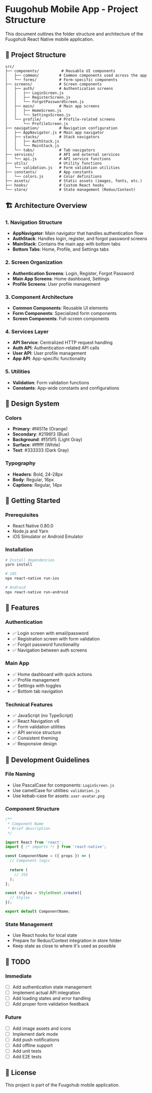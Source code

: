 # Fuugohub Mobile App - Project Structure

This document outlines the folder structure and architecture of the Fuugohub React Native mobile application.

## 📁 Project Structure

```
src/
├── components/          # Reusable UI components
│   ├── common/         # Common components used across the app
│   └── forms/          # Form-specific components
├── screens/            # Screen components
│   ├── auth/           # Authentication screens
│   │   ├── LoginScreen.js
│   │   ├── RegisterScreen.js
│   │   └── ForgotPasswordScreen.js
│   ├── main/           # Main app screens
│   │   ├── HomeScreen.js
│   │   └── SettingsScreen.js
│   └── profile/        # Profile-related screens
│       └── ProfileScreen.js
├── navigation/         # Navigation configuration
│   ├── AppNavigator.js # Main app navigator
│   ├── stacks/         # Stack navigators
│   │   ├── AuthStack.js
│   │   └── MainStack.js
│   └── tabs/           # Tab navigators
├── services/           # API and external services
│   └── api.js          # API service functions
├── utils/              # Utility functions
│   └── validation.js   # Form validation utilities
├── constants/          # App constants
│   └── colors.js       # Color definitions
├── assets/             # Static assets (images, fonts, etc.)
├── hooks/              # Custom React hooks
└── store/              # State management (Redux/Context)
```

## 🏗️ Architecture Overview

### 1. **Navigation Structure**
- **AppNavigator**: Main navigator that handles authentication flow
- **AuthStack**: Handles login, register, and forgot password screens
- **MainStack**: Contains the main app with bottom tabs
- **Bottom Tabs**: Home, Profile, and Settings tabs

### 2. **Screen Organization**
- **Authentication Screens**: Login, Register, Forgot Password
- **Main App Screens**: Home dashboard, Settings
- **Profile Screens**: User profile management

### 3. **Component Architecture**
- **Common Components**: Reusable UI elements
- **Form Components**: Specialized form components
- **Screen Components**: Full-screen components

### 4. **Services Layer**
- **API Service**: Centralized HTTP request handling
- **Auth API**: Authentication-related API calls
- **User API**: User profile management
- **App API**: App-specific functionality

### 5. **Utilities**
- **Validation**: Form validation functions
- **Constants**: App-wide constants and configurations

## 🎨 Design System

### Colors
- **Primary**: #f4511e (Orange)
- **Secondary**: #2196f3 (Blue)
- **Background**: #f5f5f5 (Light Gray)
- **Surface**: #ffffff (White)
- **Text**: #333333 (Dark Gray)

### Typography
- **Headers**: Bold, 24-28px
- **Body**: Regular, 16px
- **Captions**: Regular, 14px

## 🚀 Getting Started

### Prerequisites
- React Native 0.80.0
- Node.js and Yarn
- iOS Simulator or Android Emulator

### Installation
```bash
# Install dependencies
yarn install

# iOS
npx react-native run-ios

# Android
npx react-native run-android
```

## 📱 Features

### Authentication
- ✅ Login screen with email/password
- ✅ Registration screen with form validation
- ✅ Forgot password functionality
- ✅ Navigation between auth screens

### Main App
- ✅ Home dashboard with quick actions
- ✅ Profile management
- ✅ Settings with toggles
- ✅ Bottom tab navigation

### Technical Features
- ✅ JavaScript (no TypeScript)
- ✅ React Navigation v6
- ✅ Form validation utilities
- ✅ API service structure
- ✅ Consistent theming
- ✅ Responsive design

## 🔧 Development Guidelines

### File Naming
- Use PascalCase for components: `LoginScreen.js`
- Use camelCase for utilities: `validation.js`
- Use kebab-case for assets: `user-avatar.png`

### Component Structure
```javascript
/**
 * Component Name
 * Brief description
 */

import React from 'react';
import { /* imports */ } from 'react-native';

const ComponentName = ({ props }) => {
  // Component logic
  
  return (
    // JSX
  );
};

const styles = StyleSheet.create({
  // Styles
});

export default ComponentName;
```

### State Management
- Use React hooks for local state
- Prepare for Redux/Context integration in store folder
- Keep state as close to where it's used as possible

## 🚧 TODO

### Immediate
- [ ] Add authentication state management
- [ ] Implement actual API integration
- [ ] Add loading states and error handling
- [ ] Add proper form validation feedback

### Future
- [ ] Add image assets and icons
- [ ] Implement dark mode
- [ ] Add push notifications
- [ ] Add offline support
- [ ] Add unit tests
- [ ] Add E2E tests

## 📄 License

This project is part of the Fuugohub mobile application. 